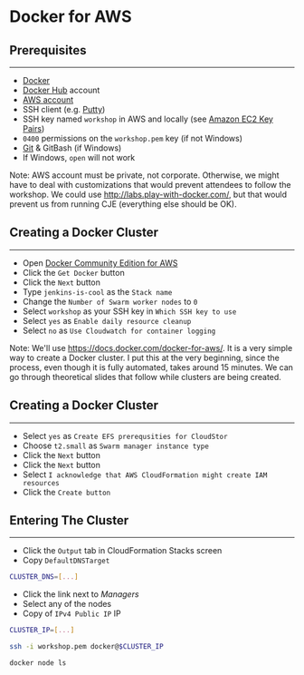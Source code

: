 # Docker for AWS


## Prerequisites

---

* [Docker](https://www.docker.com/)
* [Docker Hub](https://hub.docker.com/) account
* [AWS account](https://aws.amazon.com/)
* SSH client (e.g. [Putty](http://www.putty.org/))
* SSH key named `workshop` in AWS and locally (see [Amazon EC2 Key Pairs](http://docs.aws.amazon.com/AWSEC2/latest/UserGuide/ec2-key-pairs.html))
* `0400` permissions on the `workshop.pem` key (if not Windows)
* [Git](https://git-scm.com/) & GitBash (if Windows)
* If Windows, `open` will not work

Note:
AWS account must be private, not corporate. Otherwise, we might have to deal with customizations that would prevent attendees to follow the workshop. We could use http://labs.play-with-docker.com/, but that would prevent us from running CJE (everything else should be OK).


## Creating a Docker Cluster

---

* Open [Docker Community Edition for AWS](https://store.docker.com/editions/community/docker-ce-aws)
* Click the `Get Docker` button
* Click the `Next` button
* Type `jenkins-is-cool` as the `Stack name`
* Change the `Number of Swarm worker nodes` to `0`
* Select `workshop` as your SSH key in `Which SSH key to use`
* Select `yes` as `Enable daily resource cleanup`
* Select `no` as `Use Cloudwatch for container logging`

Note:
We'll use https://docs.docker.com/docker-for-aws/. It is a very simple way to create a Docker cluster. I put this at the very beginning, since the process, even though it is fully automated, takes around 15 minutes. We can go through theoretical slides that follow while clusters are being created.


## Creating a Docker Cluster

---

* Select `yes` as `Create EFS prerequsities for CloudStor`
* Choose `t2.small` as `Swarm manager instance type`
* Click the `Next` button
* Click the `Next` button
* Select `I acknowledge that AWS CloudFormation might create IAM resources`
* Click the `Create button`


## Entering The Cluster

---

* Click the `Output` tab in CloudFormation Stacks screen
* Copy `DefaultDNSTarget`

```bash
CLUSTER_DNS=[...]
```

* Click the link next to *Managers*
* Select any of the nodes
* Copy of `IPv4 Public IP` IP

```bash
CLUSTER_IP=[...]

ssh -i workshop.pem docker@$CLUSTER_IP

docker node ls
```